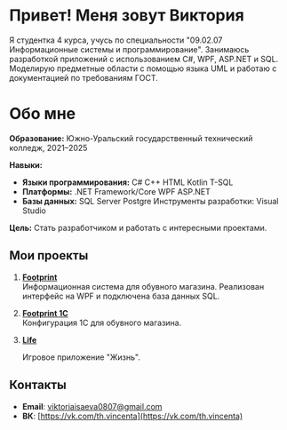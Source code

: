# Привет! Меня зовут Виктория
Я студентка 4 курса, учусь по специальности "09.02.07 Информационные системы и программирование". Занимаюсь разработкой приложений с использованием C#, WPF, ASP.NET и SQL. Моделирую предметные области с помощью языка UML и работаю с документацией по требованиям ГОСТ.

# Обо мне

**Образование:**
Южно-Уральский государственный технический колледж, 2021–2025

**Навыки:**
- **Языки программирования:**
C#
C++
HTML
Kotlin
T-SQL
- **Платформы:**
.NET Framework/Core
WPF
ASP.NET
- **Базы данных:**
SQL Server
Postgre
Инструменты разработки:
Visual Studio

**Цель:**
Стать разработчиком и работать с интересными проектами.

## Мои проекты
1. **[Footprint](https://github.com/thvincenta/Footprint)**  
   Информационная система для обувного магазина. Реализован интерфейс на WPF и подключена база данных SQL.  
2. **[Footprint 1С](https://github.com/thvincenta/Footprint-1C)**  
   Конфигурация 1С для обувного магазина.
3. **[Life](https://github.com/thvincenta/Life)**

   Игровое приложение "Жизнь".

## Контакты
- **Email**: [viktoriaisaeva0807@gmail.com](viktoriaisaeva0807@gmail.com)  
- **ВК**: [https://vk.com/th.vincenta](https://vk.com/th.vincenta)
